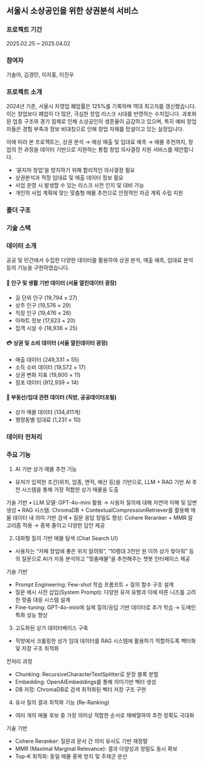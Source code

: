  ## 서울시 소상공인을 위한 상권분석 서비스

### 프로젝트 기간
2025.02.25 ~ 2025.04.02

### 참여자
기솔아, 김경민, 이지홍, 이진우

### 프로젝트 소개 

2024년 기준, 서울시 자영업 폐업률은 125%를 기록하며 역대 최고치를 갱신했습니다. 이는 창업보다 폐업이 더 많은, 극심한 창업 리스크 시대를 반영하는 수치입니다.
과포화된 업종 구조와 경기 침체로 인해 소상공인의 생존율이 급감하고 있으며, 특히 예비 창업자들은 경험 부족과 정보 비대칭으로 인해 창업 자체를 망설이고 있는 실정입니다.

이에 따라 본 프로젝트는,
상권 분석 → 예상 매출 및 임대료 예측 → 매물 추천까지,
창업의 전 과정을 데이터 기반으로 지원하는 통합 창업 의사결정 지원 서비스를 제안합니다.

- '묻지마 창업'을 방지하기 위해 합리적인 의사결정 필요
- 상권분석과 적정 임대료 및 매출 데이터 정보 필요
- 사업 운영 시 발생할 수 있는 리스크 사전 인지 및 대비 가능
- 개인의 사업 계획에 맞는 맞춤형 매물 추천으로 안정적인 자금 계획 수립 지원

### 폴더 구조

### 기술 스택


### 데이터 소개

공공 및 민간에서 수집한 다양한 데이터를 활용하여 상권 분석, 매출 예측, 임대료 분석 등의 기능을 구현하였습니다.

#### 👫 인구 및 생활 기반 데이터 (**서울 열린데이터 광장**)
- 길 단위 인구 (19,794 × 27)  
- 상주 인구 (19,576 × 29)  
- 직장 인구 (19,476 × 26)  
- 아파트 정보 (17,623 × 20)  
- 집객 시설 수 (18,936 × 25)  

#### 💳 상권 및 소비 데이터  (**서울 열린데이터 광장**)
- 매출 데이터 (249,331 × 55)  
- 소득 소비 데이터 (19,572 × 17)  
- 상권 변화 지표 (19,800 × 11)  
- 점포 데이터 (912,939 × 14)  

#### 🏢 부동산/임대 관련 데이터  (**직방, 공공데이터포털**)
- 상가 매물 데이터 (134,411개)  
- 행정동별 임대료 (1,231 × 10)  

### 데이터 전처리


### 주요 기능

1. AI 기반 상가 매물 추천 기능
- 유저가 입력한 조건(위치, 업종, 면적, 예산 등)을 기반으로, LLM + RAG 기반 AI 추천 시스템을 통해 가장 적합한 상가 매물을 도출

기술 기반
• LLM 모델: GPT-4o-mini 활용 → 사용자 질의에 대해 자연어 이해 및 답변 생성
• RAG 시스템: ChromaDB + ContextualCompressionRetriever를 활용해 매물 데이터 내 의미 기반 검색
• 질문 응답 정밀도 향상: Cohere Reranker + MMR 알고리즘 적용 → 중복 줄이고 다양한 답안 제공

2. 대화형 질의 기반 매물 탐색 (Chat Search UI)
- 사용자는 “카페 창업에 좋은 위치 알려줘”, “10평대 3천만 원 이하 상가 찾아줘” 등의 질문으로 AI가 자동 분석하고 "맞춤매물"을 추천해주는 챗봇 인터페이스 제공

기술 기반
- Prompt Engineering: Few-shot 학습 프롬프트 + 질의 함수 구조 설계
- 질문 예시 사전 삽입(System Prompt): 다양한 유저 유형과 이에 따른 니즈를 고려한 맞춤 대응 시스템 설계
- Fine-tuning: GPT-4o-mini에 실제 질의/응답 기반 데이터로 추가 학습 → 도메인 특화 성능 향상

3. 고도화된 상가 데이터베이스 구축
- 직방에서 크롤링한 상가 임대 데이터를 RAG 시스템에 활용하기 적합하도록 벡터화 및 저장 구조 최적화

전처리 과정
- Chunking: RecursiveCharacterTextSplitter로 문장 블록 분할
- Embedding: OpenAIEmbeddings를 통해 의미기반 벡터 생성
- DB 저장: ChromaDB로 검색 최적화된 벡터 저장 구조 구현

4. 유사 질의 결과 최적화 기능 (Re-Ranking)
- 여러 개의 매물 후보 중 가장 의미상 적합한 순서로 재배열하여 추천 정확도 극대화

기술 기반
- Cohere Reranker: 질문과 문서 간 의미 유사도 기반 재정렬
- MMR (Maximal Marginal Relevance): 결과 다양성과 정밀도 동시 확보
- Top-K 최적화: 동일 매물 중복 방지 및 주제군 분산

